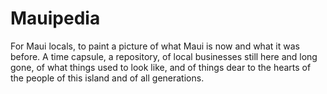 # Mauipedia
For Maui locals, to paint a picture of what Maui is now and what it was before. A time capsule, a repository, of local businesses still here and long gone, of what things used to look like, and of things dear to the hearts of the people of this island and of all generations.
